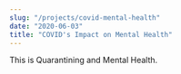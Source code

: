 ```yaml
---
slug: "/projects/covid-mental-health"
date: "2020-06-03"
title: "COVID's Impact on Mental Health"
---
```

This is Quarantining and Mental Health.